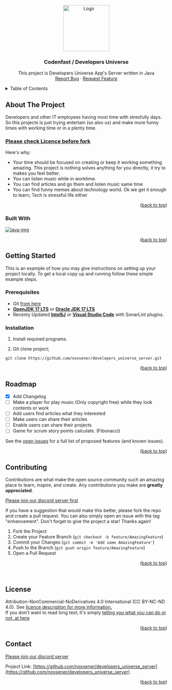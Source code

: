<!--
[![Contributors][contributors-shield]][contributors-url]
[![Forks][forks-shield]][forks-url]
[![Stargazers][stars-shield]][stars-url]
[![Issues][issues-shield]][issues-url]
[![MIT License][license-shield]][license-url]
[![LinkedIn][linkedin-shield]][linkedin-url]
-->


<!-- PROJECT LOGO -->
<br id="readme-top" />
<div align="center">
  <a href="https://codenfast.com">
    <img src="https://app.codenfast.com:8443/api/rest/server-files/system/image/codenfast.com/012021/DevelopersUniverse-logo.png" alt="Logo" width="144" height="144">
  </a>

  <h3 align="center">Codenfast / Developers Universe</h3>

  <p align="center">
    This project is Developers Universe App's Server written in Java
    <br />
    <!--
    <a href="https://github.com/othneildrew/Best-README-Template"><strong>Explore the docs »</strong></a>
    <br />
    <br />
    <a href="https://github.com/othneildrew/Best-README-Template">View Demo</a>
    ·
    -->
    <a href="https://github.com/noxsener/developers_universe_server/issues">Report Bug</a>
    ·
    <a href="https://github.com/noxsener/developers_universe_server/issues">Request Feature</a>
  </p>
</div>



<!-- TABLE OF CONTENTS -->
<details>
  <summary>Table of Contents</summary>
  <ol>
    <li>
      <a href="#about-the-project">About The Project</a>
      <ul>
        <li><a href="#built-with">Built With</a></li>
      </ul>
    </li>
    <li>
      <a href="#getting-started">Getting Started</a>
      <ul>
        <li><a href="#prerequisites">Prerequisites</a></li>
        <li><a href="#installation">Installation</a></li>
      </ul>
    </li>
    <li><a href="#roadmap">Roadmap</a></li>
    <li><a href="#contributing">Contributing</a></li>
    <li><a href="#license">License</a></li>
    <li><a href="#contact">Contact</a></li>
  </ol>
</details>



<!-- ABOUT THE PROJECT -->
## About The Project

<!--
[![Product Name Screen Shot][product-screenshot]](https://example.com)
-->

Developers and other IT employees having most time with stresfully days. So this projects is just trying entertain (so also us) and make more funny times with working time or in a plenty time.

### <a href="#licence">Please check Licence before fork</a>

Here's why:
* Your time should be focused on creating or keep it working something amazing. This project is nothing solves anything for you directly, it try to makes you feel better.
* You can listen music while in worktime.
* You can find articles and go them and listen music same time
* You can find funny memes about technology world. Ok we get it enough to learn; Tech is stressful life either


<p align="right">(<a href="#readme-top">back to top</a>)</p>

### Built With

[![java-img][java-img]][java-url]

<p align="right">(<a href="#readme-top">back to top</a>)</p>


<!-- GETTING STARTED -->
## Getting Started

This is an example of how you may give instructions on setting up your project locally.
To get a local copy up and running follow these simple example steps.

### Prerequisites
* Git [from here](https://git-scm.com/downloads)
* **[OpenJDK 17 LTS](https://jdk.java.net/17/)** or **[Oracle JDK 17 LTS](https://www.oracle.com/java/technologies/javase/jdk17-archive-downloads.html)**
* Recenty Updated **[IntelliJ](https://www.jetbrains.com/idea/download)** or **[Visual Studio Code](https://code.visualstudio.com/download)** with SonarLint plugins.

### Installation

1. Install required programs.

2. Git clone project;
```
git clone https://github.com/noxsener/developers_universe_server.git
```

<p align="right">(<a href="#readme-top">back to top</a>)</p>

<!-- USAGE EXAMPLES -->
<!--
## Usage

Use this space to show useful examples of how a project can be used. Additional screenshots, code examples and demos work well in this space. You may also link to more resources.

_For more examples, please refer to the [Documentation](https://example.com)_

<p align="right">(<a href="#readme-top">back to top</a>)</p>
-->


<!-- ROADMAP -->
## Roadmap

- [x] Add Changelog
- [ ] Make a player for play music (Only copyright free) while they look contents or work
- [ ] Add users find articles what they interested
- [ ] Make users can share their articles
- [ ] Enable users can share their projects
- [ ] Game for scrum story points calculate. (Fibonacci)

See the [open issues](https://github.com/noxsener/developers_universe_server/issues) for a full list of proposed features (and known issues).

<p align="right">(<a href="#readme-top">back to top</a>)</p>



<!-- CONTRIBUTING -->
## Contributing

Contributions are what make the open source community such an amazing place to learn, inspire, and create. Any contributions you make are **greatly appreciated**.

[Please join our discord server first](https://discord.gg/d3F8ggDs)

If you have a suggestion that would make this better, please fork the repo and create a pull request. You can also simply open an issue with the tag "enhancement".
Don't forget to give the project a star! Thanks again!

1. Fork the Project
2. Create your Feature Branch (`git checkout -b feature/AmazingFeature`)
3. Commit your Changes (`git commit -m 'Add some AmazingFeature'`)
4. Push to the Branch (`git push origin feature/AmazingFeature`)
5. Open a Pull Request

<p align="right">(<a href="#readme-top">back to top</a>)</p>

<!-- LICENSE -->
<br id="licence">

## License

Attribution-NonCommercial-NoDerivatives 4.0 International (CC BY-NC-ND 4.0). See <a href="https://creativecommons.org/licenses/by-nc-nd/4.0/legalcode"> licence description for more information. </a>
<br>
If you don't want to read long text; it's simply [telling you what you can do or not, at here](https://creativecommons.org/licenses/by-nc-nd/4.0/)

<p align="right">(<a href="#readme-top">back to top</a>)</p>

<!-- CONTACT -->
## Contact

[Please join our discord server](https://discord.gg/d3F8ggDs)

Project Link: [https://github.com/noxsener/developers_universe_server](https://github.com/noxsener/developers_universe_server)

<p align="right">(<a href="#readme-top">back to top</a>)</p>

<!-- MARKDOWN LINKS & IMAGES -->
<!-- https://www.markdownguide.org/basic-syntax/#reference-style-links -->
[java-img]: https://upload.wikimedia.org/wikipedia/en/thumb/3/30/Java_programming_language_logo.svg/121px-Java_programming_language_logo.svg.png
[java-url]: https://www.oracle.com/java/
